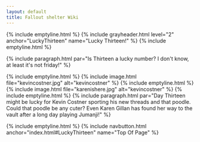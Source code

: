 ```yaml
---
layout: default
title: Fallout shelter Wiki
---
```

{% include emptyline.html %}
{% include grayheader.html level="2" anchor="LuckyThirteen" name="Lucky Thirteen!" %}
{% include emptyline.html %}

{% include paragraph.html par="Is Thirteen a lucky number? I don't know, at least it's not friday!" %}

{% include emptyline.html %}
{% include image.html file="kevincostner.jpg" alt="kevincostner" %}
{% include emptyline.html %}
{% include image.html file="karenishere.jpg" alt="kevincostner" %}
{% include emptyline.html %}
{% include paragraph.html par="Day Thirteen might be lucky for Kevin Costner sporting his new threads and that poodle. Could that poodle be any cuter? Even Karen Gillan has found her way to the vault after a long day playing Jumanji!" %}

{% include emptyline.html %}
{% include navbutton.html anchor="index.html#LuckyThirteen" name="Top Of Page" %}


